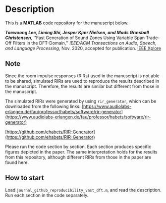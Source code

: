 # Description
This is a **MATLAB** code repository for the manuscript below.

***Taewoong Lee, Liming Shi, Jesper Kjær Nielsen, and Mads Græsbøll Christensen***, ''Fast Generation of Sound Zones Using Variable Span Trade-Off Filters in the DFT-Domain,'' *IEEE/ACM Transactions on Audio, Speech, and Language Processing*, Nov. 2020, accepted for publication. [IEEE Xplore](https://ieeexplore.ieee.org/document/9281345)

## Note
Since the room impulse responses (RIRs) used in the manuscript is not able to be shared, simulated RIRs are used to reproduce the results described in the manuscript. Therefore, the results are similar but different from those in the manuscript.

The simulated RIRs were generated by using `rir_generator`, which can be downloaded from the following links:
[https://www.audiolabs-erlangen.de/fau/professor/habets/software/rir-generator](https://www.audiolabs-erlangen.de/fau/professor/habets/software/rir-generator)

[https://github.com/ehabets/RIR-Generator](https://github.com/ehabets/RIR-Generator)

Please run the code section by section. Each section produces specific figures depicted in the paper. The same interpretation holds for the results from this repository, although different RIRs from those in the paper are found here.

## How to start
Load `journal_github_reproducibility_vast_dft.m`, and read the description. Run each section in the code separately.
